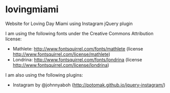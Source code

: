 lovingmiami
===========

Website for Loving Day Miami using Instagram jQuery plugin

I am using the following fonts under the Creative Commons Attribution license:
* Mathlete: http://www.fontsquirrel.com/fonts/mathlete (license http://www.fontsquirrel.com/license/mathlete)
* Londrina: http://www.fontsquirrel.com/fonts/londrina (license http://www.fontsquirrel.com/license/londrina)

I am also using the following plugins:
* Instagram by @johnnyaboh (http://potomak.github.io/jquery-instagram/)